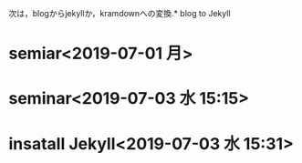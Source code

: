 次は，blogからjekyllか，kramdownへの変換.\* blog to Jekyll

semiar&lt;2019-07-01 月&gt;
===========================

seminar&lt;2019-07-03 水 15:15&gt;
==================================

insatall Jekyll&lt;2019-07-03 水 15:31&gt;
==========================================
